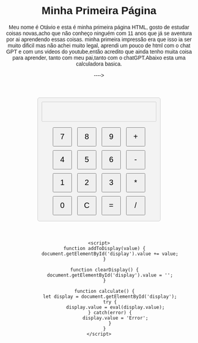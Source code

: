 <!DOCTYPE html>
<html lang="pt-br">
<head>
    <meta charset="UTF-8">
    <meta name="viewport" content="width=device-width, initial-scale=1.0">
    <title>Minha Página</title>
    <meta name="description" content="Minha primeira página HTML">
    <meta name="author" content="Otávio">
</head>
<body>
    <h1>Minha Primeira Página</h1>
    <p>Meu nome é Otávio e esta é minha primeira página HTML, gosto de estudar coisas novas,acho que não conheço ninguém com 11 anos que já se aventura por ai aprendendo essas coisas.
        minha primeira impressão era que isso ia ser muito dificil mas não achei muito legal, aprendi um pouco de html com o chat GPT e com uns videos do youtube,então acredito que ainda tenho muita coisa para aprender, tanto com meu pai,tanto com o chatGPT.Abaixo esta uma calculadora basica.</p>
</body>
</html>

---->
<!DOCTYPE html>
<html lang="en">
<head>
<meta charset="UTF-8">
<meta name="viewport" content="width=device-width, initial-scale=1.0">
<title>Calculadora Básica</title>
<style>
    body {
        font-family: Arial, sans-serif;
        text-align: center;
    }
    .calculator {
        width: 300px;
        margin: 50px auto;
        border: 1px solid #ccc;
        padding: 10px;
        border-radius: 5px;
        background-color: #f3f3f3;
    }
    .calculator input[type="button"] {
        width: 50px;
        height: 50px;
        font-size: 20px;
        margin: 5px;
        cursor: pointer;
    }
    .calculator input[type="text"] {
        width: 100%;
        margin-bottom: 10px;
        padding: 10px;
        box-sizing: border-box;
        font-size: 24px;
        text-align: right;
    }
</style>
</head>
<body>
    <div class="calculator">
        <input type="text" id="display" disabled>
        <br>
        <input type="button" value="7" onclick="addToDisplay('7')">
        <input type="button" value="8" onclick="addToDisplay('8')">
        <input type="button" value="9" onclick="addToDisplay('9')">
        <input type="button" value="+" onclick="addToDisplay('+')">
        <br>
        <input type="button" value="4" onclick="addToDisplay('4')">
        <input type="button" value="5" onclick="addToDisplay('5')">
        <input type="button" value="6" onclick="addToDisplay('6')">
        <input type="button" value="-" onclick="addToDisplay('-')">
        <br>
        <input type="button" value="1" onclick="addToDisplay('1')">
        <input type="button" value="2" onclick="addToDisplay('2')">
        <input type="button" value="3" onclick="addToDisplay('3')">
        <input type="button" value="*" onclick="addToDisplay('*')">
        <br>
        <input type="button" value="0" onclick="addToDisplay('0')">
        <input type="button" value="C" onclick="clearDisplay()">
        <input type="button" value="=" onclick="calculate()">
        <input type="button" value="/" onclick="addToDisplay('/')">
    </div>

    <script>
        function addToDisplay(value) {
            document.getElementById('display').value += value;
        }

        function clearDisplay() {
            document.getElementById('display').value = '';
        }

        function calculate() {
            let display = document.getElementById('display');
            try {
                display.value = eval(display.value);
            } catch(error) {
                display.value = 'Error';
            }
        }
    </script>
</body>
</html>

